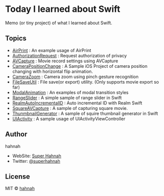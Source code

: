 # Today I learned about Swift

Memo (or tiny project) of what I learned about Swift.

## Topics

+ [AirPrint](https://github.com/hahnah/til-swift/tree/master/AirPrint) : An example usage of AirPrint 
+ [AuthorizationRequest](https://github.com/hahnah/til-swift/tree/master/AuthorizationRequest) : Request authorization of privacy
+ [AVCapture](https://github.com/hahnah/til-swift/tree/master/AVCapture) : Movie record settings using AVCapture
+ [CameraPositionChange](https://github.com/hahnah/til-swift/tree/master/CameraPositionChange) : A Sample iOS Project of camera position changing with horizontal flip animation.
+ [CameraZoom](https://github.com/hahnah/til-swift/tree/master/CameraZoom) : Camera zoom using pinch gesture recognition
+ [FileSaveUtil](https://github.com/hahnah/til-swift/tree/master/FileSaveUtil) : File save(or export) utility. (Only supports movie export so far)
+ [ModalAnimation](https://github.com/hahnah/til-swift/tree/master/ModalAnimation) : An examples of modal transition styles
+ [RangeSlider](https://github.com/hahnah/til-swift/tree/master/RangeSlider) : A simple sample of range slider in Swift
+ [RealmAutoIncrementalID](https://github.com/hahnah/til-swift/tree/master/RealmAutoIncrementalID) : Auto incremental ID with Realm Swift
+ [SquareAVCapture](https://github.com/hahnah/til-swift/tree/master/SquareAVCapture) : A sample of capturing square movie.
+ [ThunmbnailGenerator](https://github.com/hahnah/til-swift/tree/master/ThumbnailGenerator) : A sample of squire thumbnail generator in Swift
+ [UIActivity](https://github.com/hahnah/til-swift/tree/master/UIActivity) : A sample usage of UIActivityViewController

## Author

hahnah

+ WebSite: [Super Hahnah](https://superhahnah.com)
+ Twitter: [@superhahnah](https://twitter.com/superhahnah)

## License

MIT © [hahnah](https://superhahnah.com)
